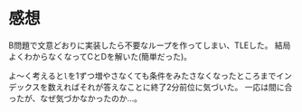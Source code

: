 # 感想
B問題で文意どおりに実装したら不要なループを作ってしまい、TLEした。
結局よくわからなくなってCとDを解いた(簡単だった)。

よ～く考えると`l`を1ずつ増やさなくても条件をみたさなくなったところまでインデックスを数えればそれが答えなことに終了2分前位に気づいた。
一応は間に合ったが、なぜ気づかなかったのか…。